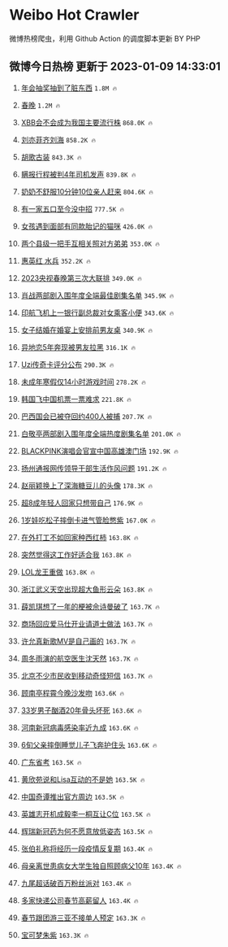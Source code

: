 # Weibo Hot Crawler 



微博热榜爬虫，利用 Github Action 的调度脚本更新 BY PHP 


## 微博今日热榜 更新于 2023-01-09 14:33:01 
1. [年会抽奖抽到了脏东西](https://s.weibo.com/weibo?q=%23%E5%B9%B4%E4%BC%9A%E6%8A%BD%E5%A5%96%E6%8A%BD%E5%88%B0%E4%BA%86%E8%84%8F%E4%B8%9C%E8%A5%BF%23&t=31&band_rank=1&Refer=top) `1.8M 🔥` 

1. [春晚](https://s.weibo.com/weibo?q=%E6%98%A5%E6%99%9A&t=31&band_rank=2&Refer=top) `1.2M 🔥` 

1. [XBB会不会成为我国主要流行株](https://s.weibo.com/weibo?q=%23XBB%E4%BC%9A%E4%B8%8D%E4%BC%9A%E6%88%90%E4%B8%BA%E6%88%91%E5%9B%BD%E4%B8%BB%E8%A6%81%E6%B5%81%E8%A1%8C%E6%A0%AA%23&t=31&band_rank=3&Refer=top) `868.0K 🔥` 

1. [刘亦菲齐刘海](https://s.weibo.com/weibo?q=%E5%88%98%E4%BA%A6%E8%8F%B2%E9%BD%90%E5%88%98%E6%B5%B7&t=31&band_rank=4&Refer=top) `858.2K 🔥` 

1. [胡歌古装](https://s.weibo.com/weibo?q=%23%E8%83%A1%E6%AD%8C%E5%8F%A4%E8%A3%85%23&t=31&band_rank=5&Refer=top) `843.3K 🔥` 

1. [瞒报行程被判4年司机发声](https://s.weibo.com/weibo?q=%23%E7%9E%92%E6%8A%A5%E8%A1%8C%E7%A8%8B%E8%A2%AB%E5%88%A44%E5%B9%B4%E5%8F%B8%E6%9C%BA%E5%8F%91%E5%A3%B0%23&t=31&band_rank=6&Refer=top) `839.8K 🔥` 

1. [奶奶不舒服10分钟10位亲人赶来](https://s.weibo.com/weibo?q=%23%E5%A5%B6%E5%A5%B6%E4%B8%8D%E8%88%92%E6%9C%8D10%E5%88%86%E9%92%9F10%E4%BD%8D%E4%BA%B2%E4%BA%BA%E8%B5%B6%E6%9D%A5%23&t=31&band_rank=7&Refer=top) `804.6K 🔥` 

1. [有一家五口至今没中招](https://s.weibo.com/weibo?q=%23%E6%9C%89%E4%B8%80%E5%AE%B6%E4%BA%94%E5%8F%A3%E8%87%B3%E4%BB%8A%E6%B2%A1%E4%B8%AD%E6%8B%9B%23&t=31&band_rank=8&Refer=top) `777.5K 🔥` 

1. [女孩遇到面部有同款胎记的猫咪](https://s.weibo.com/weibo?q=%23%E5%A5%B3%E5%AD%A9%E9%81%87%E5%88%B0%E9%9D%A2%E9%83%A8%E6%9C%89%E5%90%8C%E6%AC%BE%E8%83%8E%E8%AE%B0%E7%9A%84%E7%8C%AB%E5%92%AA%23&t=31&band_rank=9&Refer=top) `426.0K 🔥` 

1. [两个县级一把手互相关照对方弟弟](https://s.weibo.com/weibo?q=%23%E4%B8%A4%E4%B8%AA%E5%8E%BF%E7%BA%A7%E4%B8%80%E6%8A%8A%E6%89%8B%E4%BA%92%E7%9B%B8%E5%85%B3%E7%85%A7%E5%AF%B9%E6%96%B9%E5%BC%9F%E5%BC%9F%23&t=31&band_rank=10&Refer=top) `353.0K 🔥` 

1. [惠英红 水兵](https://s.weibo.com/weibo?q=%E6%83%A0%E8%8B%B1%E7%BA%A2%20%E6%B0%B4%E5%85%B5&t=31&band_rank=11&Refer=top) `352.2K 🔥` 

1. [2023央视春晚第三次大联排](https://s.weibo.com/weibo?q=%232023%E5%A4%AE%E8%A7%86%E6%98%A5%E6%99%9A%E7%AC%AC%E4%B8%89%E6%AC%A1%E5%A4%A7%E8%81%94%E6%8E%92%23&t=31&band_rank=12&Refer=top) `349.0K 🔥` 

1. [肖战两部剧入围年度全端最佳剧集名单](https://s.weibo.com/weibo?q=%23%E8%82%96%E6%88%98%E4%B8%A4%E9%83%A8%E5%89%A7%E5%85%A5%E5%9B%B4%E5%B9%B4%E5%BA%A6%E5%85%A8%E7%AB%AF%E6%9C%80%E4%BD%B3%E5%89%A7%E9%9B%86%E5%90%8D%E5%8D%95%23&t=31&band_rank=13&Refer=top) `345.9K 🔥` 

1. [印航飞机上一银行副总裁对女乘客小便](https://s.weibo.com/weibo?q=%23%E5%8D%B0%E8%88%AA%E9%A3%9E%E6%9C%BA%E4%B8%8A%E4%B8%80%E9%93%B6%E8%A1%8C%E5%89%AF%E6%80%BB%E8%A3%81%E5%AF%B9%E5%A5%B3%E4%B9%98%E5%AE%A2%E5%B0%8F%E4%BE%BF%23&t=31&band_rank=14&Refer=top) `343.6K 🔥` 

1. [女子结婚在婚宴上安排前男友桌](https://s.weibo.com/weibo?q=%23%E5%A5%B3%E5%AD%90%E7%BB%93%E5%A9%9A%E5%9C%A8%E5%A9%9A%E5%AE%B4%E4%B8%8A%E5%AE%89%E6%8E%92%E5%89%8D%E7%94%B7%E5%8F%8B%E6%A1%8C%23&t=31&band_rank=15&Refer=top) `340.9K 🔥` 

1. [异地恋5年奔现被男友拉黑](https://s.weibo.com/weibo?q=%23%E5%BC%82%E5%9C%B0%E6%81%8B5%E5%B9%B4%E5%A5%94%E7%8E%B0%E8%A2%AB%E7%94%B7%E5%8F%8B%E6%8B%89%E9%BB%91%23&t=31&band_rank=16&Refer=top) `316.1K 🔥` 

1. [Uzi传奇卡评分公布](https://s.weibo.com/weibo?q=%23Uzi%E4%BC%A0%E5%A5%87%E5%8D%A1%E8%AF%84%E5%88%86%E5%85%AC%E5%B8%83%23&t=31&band_rank=17&Refer=top) `290.3K 🔥` 

1. [未成年寒假仅14小时游戏时间](https://s.weibo.com/weibo?q=%23%E6%9C%AA%E6%88%90%E5%B9%B4%E5%AF%92%E5%81%87%E4%BB%8514%E5%B0%8F%E6%97%B6%E6%B8%B8%E6%88%8F%E6%97%B6%E9%97%B4%23&t=31&band_rank=18&Refer=top) `278.2K 🔥` 

1. [韩国飞中国机票一票难求](https://s.weibo.com/weibo?q=%23%E9%9F%A9%E5%9B%BD%E9%A3%9E%E4%B8%AD%E5%9B%BD%E6%9C%BA%E7%A5%A8%E4%B8%80%E7%A5%A8%E9%9A%BE%E6%B1%82%23&t=31&band_rank=19&Refer=top) `221.8K 🔥` 

1. [巴西国会已被夺回约400人被捕](https://s.weibo.com/weibo?q=%23%E5%B7%B4%E8%A5%BF%E5%9B%BD%E4%BC%9A%E5%B7%B2%E8%A2%AB%E5%A4%BA%E5%9B%9E%E7%BA%A6400%E4%BA%BA%E8%A2%AB%E6%8D%95%23&t=31&band_rank=20&Refer=top) `207.7K 🔥` 

1. [白敬亭两部剧入围年度全端热度剧集名单](https://s.weibo.com/weibo?q=%23%E7%99%BD%E6%95%AC%E4%BA%AD%E4%B8%A4%E9%83%A8%E5%89%A7%E5%85%A5%E5%9B%B4%E5%B9%B4%E5%BA%A6%E5%85%A8%E7%AB%AF%E7%83%AD%E5%BA%A6%E5%89%A7%E9%9B%86%E5%90%8D%E5%8D%95%23&t=31&band_rank=21&Refer=top) `201.0K 🔥` 

1. [BLACKPINK演唱会官宣中国高雄澳门场](https://s.weibo.com/weibo?q=%23BLACKPINK%E6%BC%94%E5%94%B1%E4%BC%9A%E5%AE%98%E5%AE%A3%E4%B8%AD%E5%9B%BD%E9%AB%98%E9%9B%84%E6%BE%B3%E9%97%A8%E5%9C%BA%23&t=31&band_rank=22&Refer=top) `192.9K 🔥` 

1. [扬州通报网传领导干部生活作风问题](https://s.weibo.com/weibo?q=%23%E6%89%AC%E5%B7%9E%E9%80%9A%E6%8A%A5%E7%BD%91%E4%BC%A0%E9%A2%86%E5%AF%BC%E5%B9%B2%E9%83%A8%E7%94%9F%E6%B4%BB%E4%BD%9C%E9%A3%8E%E9%97%AE%E9%A2%98%23&t=31&band_rank=23&Refer=top) `191.2K 🔥` 

1. [赵丽颖换上了深海糖豆儿的头像](https://s.weibo.com/weibo?q=%23%E8%B5%B5%E4%B8%BD%E9%A2%96%E6%8D%A2%E4%B8%8A%E4%BA%86%E6%B7%B1%E6%B5%B7%E7%B3%96%E8%B1%86%E5%84%BF%E7%9A%84%E5%A4%B4%E5%83%8F%23&t=31&band_rank=24&Refer=top) `178.3K 🔥` 

1. [超8成年轻人回家只想带自己](https://s.weibo.com/weibo?q=%23%E8%B6%858%E6%88%90%E5%B9%B4%E8%BD%BB%E4%BA%BA%E5%9B%9E%E5%AE%B6%E5%8F%AA%E6%83%B3%E5%B8%A6%E8%87%AA%E5%B7%B1%23&t=31&band_rank=25&Refer=top) `176.9K 🔥` 

1. [1岁娃吃松子摔倒卡进气管脸憋紫](https://s.weibo.com/weibo?q=%231%E5%B2%81%E5%A8%83%E5%90%83%E6%9D%BE%E5%AD%90%E6%91%94%E5%80%92%E5%8D%A1%E8%BF%9B%E6%B0%94%E7%AE%A1%E8%84%B8%E6%86%8B%E7%B4%AB%23&t=31&band_rank=26&Refer=top) `167.0K 🔥` 

1. [在外打工不如回家种西红柿](https://s.weibo.com/weibo?q=%23%E5%9C%A8%E5%A4%96%E6%89%93%E5%B7%A5%E4%B8%8D%E5%A6%82%E5%9B%9E%E5%AE%B6%E7%A7%8D%E8%A5%BF%E7%BA%A2%E6%9F%BF%23&t=31&band_rank=27&Refer=top) `163.8K 🔥` 

1. [突然觉得这工作好适合我](https://s.weibo.com/weibo?q=%23%E7%AA%81%E7%84%B6%E8%A7%89%E5%BE%97%E8%BF%99%E5%B7%A5%E4%BD%9C%E5%A5%BD%E9%80%82%E5%90%88%E6%88%91%23&t=31&band_rank=28&Refer=top) `163.8K 🔥` 

1. [LOL龙王重做](https://s.weibo.com/weibo?q=%23LOL%E9%BE%99%E7%8E%8B%E9%87%8D%E5%81%9A%23&t=31&band_rank=29&Refer=top) `163.8K 🔥` 

1. [浙江武义天空出现超大鱼形云朵](https://s.weibo.com/weibo?q=%23%E6%B5%99%E6%B1%9F%E6%AD%A6%E4%B9%89%E5%A4%A9%E7%A9%BA%E5%87%BA%E7%8E%B0%E8%B6%85%E5%A4%A7%E9%B1%BC%E5%BD%A2%E4%BA%91%E6%9C%B5%23&t=31&band_rank=30&Refer=top) `163.8K 🔥` 

1. [薛凯琪想了一年的梗被佘诗曼破了](https://s.weibo.com/weibo?q=%23%E8%96%9B%E5%87%AF%E7%90%AA%E6%83%B3%E4%BA%86%E4%B8%80%E5%B9%B4%E7%9A%84%E6%A2%97%E8%A2%AB%E4%BD%98%E8%AF%97%E6%9B%BC%E7%A0%B4%E4%BA%86%23&t=31&band_rank=31&Refer=top) `163.7K 🔥` 

1. [商场回应爱马仕开业请道士做法](https://s.weibo.com/weibo?q=%23%E5%95%86%E5%9C%BA%E5%9B%9E%E5%BA%94%E7%88%B1%E9%A9%AC%E4%BB%95%E5%BC%80%E4%B8%9A%E8%AF%B7%E9%81%93%E5%A3%AB%E5%81%9A%E6%B3%95%23&t=31&band_rank=32&Refer=top) `163.7K 🔥` 

1. [许允真新歌MV是自己画的](https://s.weibo.com/weibo?q=%23%E8%AE%B8%E5%85%81%E7%9C%9F%E6%96%B0%E6%AD%8CMV%E6%98%AF%E8%87%AA%E5%B7%B1%E7%94%BB%E7%9A%84%23&t=31&band_rank=33&Refer=top) `163.7K 🔥` 

1. [周冬雨演的航空医生沈天然](https://s.weibo.com/weibo?q=%23%E5%91%A8%E5%86%AC%E9%9B%A8%E6%BC%94%E7%9A%84%E8%88%AA%E7%A9%BA%E5%8C%BB%E7%94%9F%E6%B2%88%E5%A4%A9%E7%84%B6%23&t=31&band_rank=34&Refer=top) `163.7K 🔥` 

1. [北京不少市民收到移动奇怪短信](https://s.weibo.com/weibo?q=%23%E5%8C%97%E4%BA%AC%E4%B8%8D%E5%B0%91%E5%B8%82%E6%B0%91%E6%94%B6%E5%88%B0%E7%A7%BB%E5%8A%A8%E5%A5%87%E6%80%AA%E7%9F%AD%E4%BF%A1%23&t=31&band_rank=35&Refer=top) `163.7K 🔥` 

1. [顾南亭程霄今晚沙发吻](https://s.weibo.com/weibo?q=%23%E9%A1%BE%E5%8D%97%E4%BA%AD%E7%A8%8B%E9%9C%84%E4%BB%8A%E6%99%9A%E6%B2%99%E5%8F%91%E5%90%BB%23&t=31&band_rank=36&Refer=top) `163.6K 🔥` 

1. [33岁男子酗酒20年骨头坏死](https://s.weibo.com/weibo?q=%2333%E5%B2%81%E7%94%B7%E5%AD%90%E9%85%97%E9%85%9220%E5%B9%B4%E9%AA%A8%E5%A4%B4%E5%9D%8F%E6%AD%BB%23&t=31&band_rank=37&Refer=top) `163.6K 🔥` 

1. [河南新冠病毒感染率近九成](https://s.weibo.com/weibo?q=%23%E6%B2%B3%E5%8D%97%E6%96%B0%E5%86%A0%E7%97%85%E6%AF%92%E6%84%9F%E6%9F%93%E7%8E%87%E8%BF%91%E4%B9%9D%E6%88%90%23&t=31&band_rank=38&Refer=top) `163.6K 🔥` 

1. [6旬父亲摔倒睡觉儿子飞奔护住头](https://s.weibo.com/weibo?q=%236%E6%97%AC%E7%88%B6%E4%BA%B2%E6%91%94%E5%80%92%E7%9D%A1%E8%A7%89%E5%84%BF%E5%AD%90%E9%A3%9E%E5%A5%94%E6%8A%A4%E4%BD%8F%E5%A4%B4%23&t=31&band_rank=39&Refer=top) `163.6K 🔥` 

1. [广东省考](https://s.weibo.com/weibo?q=%E5%B9%BF%E4%B8%9C%E7%9C%81%E8%80%83&t=31&band_rank=40&Refer=top) `163.5K 🔥` 

1. [黄欣苑说和Lisa互动的不是她](https://s.weibo.com/weibo?q=%23%E9%BB%84%E6%AC%A3%E8%8B%91%E8%AF%B4%E5%92%8CLisa%E4%BA%92%E5%8A%A8%E7%9A%84%E4%B8%8D%E6%98%AF%E5%A5%B9%23&t=31&band_rank=41&Refer=top) `163.5K 🔥` 

1. [中国奇谭推出官方周边](https://s.weibo.com/weibo?q=%23%E4%B8%AD%E5%9B%BD%E5%A5%87%E8%B0%AD%E6%8E%A8%E5%87%BA%E5%AE%98%E6%96%B9%E5%91%A8%E8%BE%B9%23&t=31&band_rank=42&Refer=top) `163.5K 🔥` 

1. [英雄志开机成毅李一桐互让C位](https://s.weibo.com/weibo?q=%23%E8%8B%B1%E9%9B%84%E5%BF%97%E5%BC%80%E6%9C%BA%E6%88%90%E6%AF%85%E6%9D%8E%E4%B8%80%E6%A1%90%E4%BA%92%E8%AE%A9C%E4%BD%8D%23&t=31&band_rank=43&Refer=top) `163.5K 🔥` 

1. [辉瑞新冠药为何不愿意放低姿态](https://s.weibo.com/weibo?q=%23%E8%BE%89%E7%91%9E%E6%96%B0%E5%86%A0%E8%8D%AF%E4%B8%BA%E4%BD%95%E4%B8%8D%E6%84%BF%E6%84%8F%E6%94%BE%E4%BD%8E%E5%A7%BF%E6%80%81%23&t=31&band_rank=44&Refer=top) `163.5K 🔥` 

1. [张伯礼称将经历一段疫情反复期](https://s.weibo.com/weibo?q=%23%E5%BC%A0%E4%BC%AF%E7%A4%BC%E7%A7%B0%E5%B0%86%E7%BB%8F%E5%8E%86%E4%B8%80%E6%AE%B5%E7%96%AB%E6%83%85%E5%8F%8D%E5%A4%8D%E6%9C%9F%23&t=31&band_rank=45&Refer=top) `163.4K 🔥` 

1. [母亲离世患病女大学生独自照顾病父10年](https://s.weibo.com/weibo?q=%23%E6%AF%8D%E4%BA%B2%E7%A6%BB%E4%B8%96%E6%82%A3%E7%97%85%E5%A5%B3%E5%A4%A7%E5%AD%A6%E7%94%9F%E7%8B%AC%E8%87%AA%E7%85%A7%E9%A1%BE%E7%97%85%E7%88%B610%E5%B9%B4%23&t=31&band_rank=46&Refer=top) `163.4K 🔥` 

1. [九尾超话破百万粉丝派对](https://s.weibo.com/weibo?q=%23%E4%B9%9D%E5%B0%BE%E8%B6%85%E8%AF%9D%E7%A0%B4%E7%99%BE%E4%B8%87%E7%B2%89%E4%B8%9D%E6%B4%BE%E5%AF%B9%23&t=31&band_rank=47&Refer=top) `163.4K 🔥` 

1. [多家快递公司春节高薪留人](https://s.weibo.com/weibo?q=%23%E5%A4%9A%E5%AE%B6%E5%BF%AB%E9%80%92%E5%85%AC%E5%8F%B8%E6%98%A5%E8%8A%82%E9%AB%98%E8%96%AA%E7%95%99%E4%BA%BA%23&t=31&band_rank=48&Refer=top) `163.4K 🔥` 

1. [春节跟团游三亚不接单人预定](https://s.weibo.com/weibo?q=%23%E6%98%A5%E8%8A%82%E8%B7%9F%E5%9B%A2%E6%B8%B8%E4%B8%89%E4%BA%9A%E4%B8%8D%E6%8E%A5%E5%8D%95%E4%BA%BA%E9%A2%84%E5%AE%9A%23&t=31&band_rank=49&Refer=top) `163.3K 🔥` 

1. [宝可梦朱紫](https://s.weibo.com/weibo?q=%23%E5%AE%9D%E5%8F%AF%E6%A2%A6%E6%9C%B1%E7%B4%AB%23&t=31&band_rank=50&Refer=top) `163.3K 🔥` 

